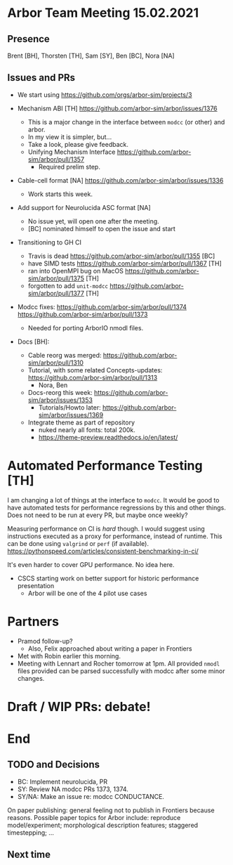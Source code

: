 Arbor Team Meeting 15.02.2021
=============================

Presence
--------

Brent [BH], Thorsten [TH], Sam [SY], Ben [BC], Nora [NA]

Issues and PRs
--------------

- We start using https://github.com/orgs/arbor-sim/projects/3

- Mechanism ABI [TH]
  https://github.com/arbor-sim/arbor/issues/1376
  - This is a major change in the interface between
    `modcc` (or other) and arbor.
  - In my view it is simpler, but...
  - Take a look, please give feedback.
  - Unifying Mechanism Interface
    https://github.com/arbor-sim/arbor/pull/1357
    - Required prelim step.

- Cable-cell format [NA]
  https://github.com/arbor-sim/arbor/issues/1336
  - Work starts this week.

- Add support for Neurolucida ASC format [NA]
  - No issue yet, will open one after the meeting.
  - [BC] nominated himself to open the issue and start

- Transitioning to GH CI
  - Travis is dead https://github.com/arbor-sim/arbor/pull/1355 [BC]
  - have SIMD tests https://github.com/arbor-sim/arbor/pull/1367 [TH]
  - ran into OpenMPI bug on MacOS https://github.com/arbor-sim/arbor/pull/1375 [TH]
  - forgotten to add `unit-modcc` https://github.com/arbor-sim/arbor/pull/1377 [TH]

- Modcc fixes:
  https://github.com/arbor-sim/arbor/pull/1374
  https://github.com/arbor-sim/arbor/pull/1373
  - Needed for porting ArborIO nmodl files.

- Docs [BH]:
    - Cable reorg was merged: https://github.com/arbor-sim/arbor/pull/1310
    - Tutorial, with some related Concepts-updates: https://github.com/arbor-sim/arbor/pull/1313
        - Nora, Ben
    - Docs-reorg this week: https://github.com/arbor-sim/arbor/issues/1353
        - Tutorials/Howto later: https://github.com/arbor-sim/arbor/issues/1369
    - Integrate theme as part of repository
        - nuked nearly all fonts: total 200k.
        - https://theme-preview.readthedocs.io/en/latest/

Automated Performance Testing [TH]
==================================

I am changing a lot of things at the interface to `modcc`. It would be
good to have automated tests for performance regressions by this and
other things. Does not need to be run at every PR, but maybe once weekly?

Measuring performance on CI is _hard_ though. I would suggest using
instructions executed as a proxy for performance, instead of runtime.
This can be done using `valgrind` or `perf` (if available).
https://pythonspeed.com/articles/consistent-benchmarking-in-ci/

It's even harder to cover GPU performance. No idea here.

- CSCS starting work on better support for historic performance presentation
    - Arbor will be one of the 4 pilot use cases


Partners
========

* Pramod follow-up?
    * Also, Felix approached about writing a paper in Frontiers
* Met with Robin earlier this morning.
* Meeting with Lennart and Rocher tomorrow at 1pm. All provided `nmodl` files provided can be parsed successfully with modcc after some minor changes.


Draft / WIP PRs: debate!
========================



End
===

TODO and Decisions
------------------

- BC: Implement neurolucida, PR
- SY: Review NA modcc PRs 1373, 1374.
- SY/NA: Make an issue re: modcc CONDUCTANCE.

On paper publishing: general feeling not to publish in Frontiers because reasons. Possible paper topics for Arbor include: reproduce model/experiment; morphological description features; staggered timestepping; …


Next time
---------


